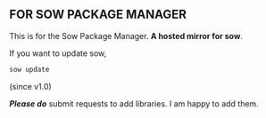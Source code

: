 ## FOR SOW PACKAGE MANAGER 

This is for the Sow Package Manager.
**A hosted mirror for sow**.

If you want to update sow,

```python
sow update
```

(since v1.0)

***Please do*** submit requests to add libraries. I am happy to add them.
